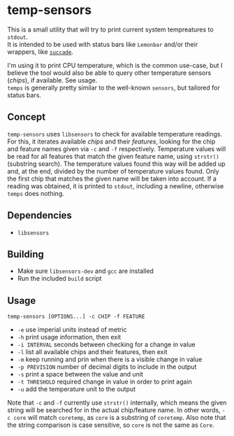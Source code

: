 # temp-sensors

This is a small utility that will try to print current system tempreatures to `stdout`.  
It is intended to be used with status bars like `Lemonbar` and/or their wrappers, like [`succade`](https://github.com/domsson/succade).

I'm using it to print CPU temperature, which is the common use-case, but I believe the tool 
would also be able to query other temperature sensors (_chips_), if available. See usage.  
`temps` is generally pretty similar to the well-known `sensors`, but tailored for status bars.

## Concept 

`temp-sensors` uses `libsensors` to check for available temperature readings. 
For this, it iterates available _chips_ and their _features_, looking for 
the chip and feature names given via `-c` and `-f` respectively. Temperature 
values will be read for all features that match the given feature name, using 
`strstr()` (substring search). The temperature values found this way will be 
added up and, at the end, divided by the number of temperature values found. 
Only the first chip that matches the given name will be taken into account. 
If a reading was obtained, it is printed to `stdout`, including a newline,
otherwise `temps` does nothing.

## Dependencies

- `libsensors`

## Building

- Make sure `libsensors-dev` and `gcc` are installed
- Run the included `build` script

## Usage

    temp-sensors [OPTIONS...] -c CHIP -f FEATURE

- `-e` use imperial units instead of metric
- `-h` print usage information, then exit
- `-i INTERVAL` seconds between checking for a change in value
- `-l` list all available chips and their features, then exit
- `-m` keep running and prin when there is a visible change in value
- `-p PREVISION` number of decimal digits to include in the output
- `-s` print a space between the value and unit
- `-t THRESHOLD` required change in value in order to print again
- `-u` add the temperature unit to the output

Note that `-c` and `-f` currently use `strstr()` internally, which means the given string will be searched for in the actual chip/feature name. In other words, `-c core` will match `coretemp`, as `core` is a substring of `coretemp`. Also note that the string comparison is case sensitive, so `core` is not the same as `Core`.

